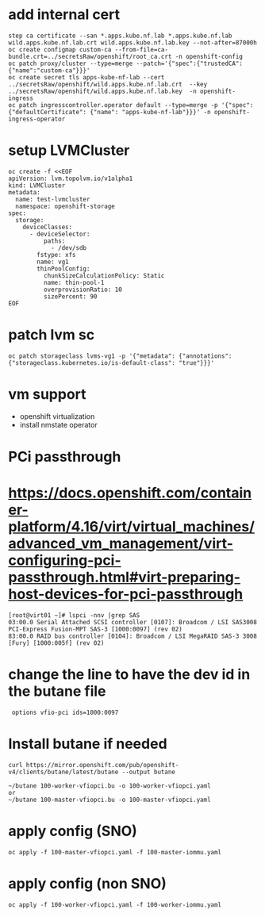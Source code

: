 # add internal cert
```
step ca certificate --san *.apps.kube.nf.lab *.apps.kube.nf.lab wild.apps.kube.nf.lab.crt wild.apps.kube.nf.lab.key --not-after=87000h
oc create configmap custom-ca --from-file=ca-bundle.crt=../secretsRaw/openshift/root_ca.crt -n openshift-config
oc patch proxy/cluster --type=merge --patch='{"spec":{"trustedCA":{"name":"custom-ca"}}}'
oc create secret tls apps-kube-nf-lab --cert ../secretsRaw/openshift/wild.apps.kube.nf.lab.crt  --key ../secretsRaw/openshift/wild.apps.kube.nf.lab.key  -n openshift-ingress
oc patch ingresscontroller.operator default --type=merge -p '{"spec":{"defaultCertificate": {"name": "apps-kube-nf-lab"}}}' -n openshift-ingress-operator
```

# setup LVMCluster
```
oc create -f <<EOF
apiVersion: lvm.topolvm.io/v1alpha1
kind: LVMCluster
metadata:
  name: test-lvmcluster
  namespace: openshift-storage
spec:
  storage:
    deviceClasses:
      - deviceSelector:
          paths:
            - /dev/sdb
        fstype: xfs
        name: vg1
        thinPoolConfig:
          chunkSizeCalculationPolicy: Static
          name: thin-pool-1
          overprovisionRatio: 10
          sizePercent: 90
EOF
```

# patch lvm sc
```
oc patch storageclass lvms-vg1 -p '{"metadata": {"annotations": {"storageclass.kubernetes.io/is-default-class": "true"}}}'
```

# vm support
- openshift virtualization
- install nmstate operator

# PCi passthrough
# https://docs.openshift.com/container-platform/4.16/virt/virtual_machines/advanced_vm_management/virt-configuring-pci-passthrough.html#virt-preparing-host-devices-for-pci-passthrough
```
[root@virt01 ~]# lspci -nnv |grep SAS
03:00.0 Serial Attached SCSI controller [0107]: Broadcom / LSI SAS3008 PCI-Express Fusion-MPT SAS-3 [1000:0097] (rev 02)
83:00.0 RAID bus controller [0104]: Broadcom / LSI MegaRAID SAS-3 3008 [Fury] [1000:005f] (rev 02)
```

# change the line to have the dev id in the butane file
```
 options vfio-pci ids=1000:0097
```
# Install butane if needed
```
curl https://mirror.openshift.com/pub/openshift-v4/clients/butane/latest/butane --output butane
```

```
~/butane 100-worker-vfiopci.bu -o 100-worker-vfiopci.yaml
or
~/butane 100-master-vfiopci.bu -o 100-master-vfiopci.yaml
```
# apply config (SNO)
```
oc apply -f 100-master-vfiopci.yaml -f 100-master-iommu.yaml 
```

# apply config (non SNO)
```
oc apply -f 100-worker-vfiopci.yaml -f 100-worker-iommu.yaml 
```
